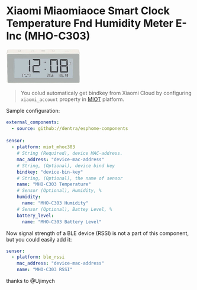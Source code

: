 # Xiaomi Miaomiaoce Smart Clock Temperature Fnd Humidity Meter E-Inc (MHO-C303)

<img src="miot_mhoc303.png" alt="MHO-C303" width="200"/>

> You colud automaticaly get bindkey from Xiaomi Cloud by configuring `xiaomi_account` property in [MIOT](../miot/) platform.

Sample configuration:
```yaml
external_components:
  - source: github://dentra/esphome-components

sensor:
  - platform: miot_mhoc303
    # String (Required), device MAC-address.
    mac_address: "device-mac-address"
    # String, (Optional), device bind key
    bindkey: "device-bin-key"
    # String, (Optional), the name of sensor
    name: "MHO-C303 Temperature"
    # Sensor (Optional), Humidity, %
    humidity:
      name: "MHO-C303 Humidity"
    # Sensor (Optional), Battey Level, %
    battery_level:
      name: "MHO-C303 Battery Level"
```

Now signal strength of a BLE device (RSSI) is not a part of this component, but you could easily add it:
```yaml
sensor:
  - platform: ble_rssi
    mac_address: "device-mac-address"
    name: "MHO-C303 RSSI"
```

thanks to @Ujimych
